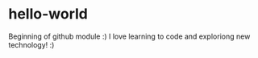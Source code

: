 # hello-world
Beginning of github module :)
I love learning to code and exploriong new technology! :)
